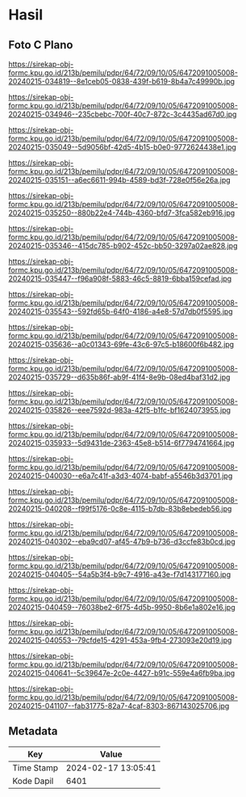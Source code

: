 # Hasil

## Foto C Plano

https://sirekap-obj-formc.kpu.go.id/213b/pemilu/pdpr/64/72/09/10/05/6472091005008-20240215-034819--8e1ceb05-0838-439f-b619-8b4a7c49990b.jpg

https://sirekap-obj-formc.kpu.go.id/213b/pemilu/pdpr/64/72/09/10/05/6472091005008-20240215-034946--235cbebc-700f-40c7-872c-3c4435ad67d0.jpg

https://sirekap-obj-formc.kpu.go.id/213b/pemilu/pdpr/64/72/09/10/05/6472091005008-20240215-035049--5d9056bf-42d5-4b15-b0e0-9772624438e1.jpg

https://sirekap-obj-formc.kpu.go.id/213b/pemilu/pdpr/64/72/09/10/05/6472091005008-20240215-035151--a6ec6611-994b-4589-bd3f-728e0f56e26a.jpg

https://sirekap-obj-formc.kpu.go.id/213b/pemilu/pdpr/64/72/09/10/05/6472091005008-20240215-035250--880b22e4-744b-4360-bfd7-3fca582eb916.jpg

https://sirekap-obj-formc.kpu.go.id/213b/pemilu/pdpr/64/72/09/10/05/6472091005008-20240215-035346--415dc785-b902-452c-bb50-3297a02ae828.jpg

https://sirekap-obj-formc.kpu.go.id/213b/pemilu/pdpr/64/72/09/10/05/6472091005008-20240215-035447--f96a908f-5883-46c5-8819-6bba159cefad.jpg

https://sirekap-obj-formc.kpu.go.id/213b/pemilu/pdpr/64/72/09/10/05/6472091005008-20240215-035543--592fd65b-64f0-4186-a4e8-57d7db0f5595.jpg

https://sirekap-obj-formc.kpu.go.id/213b/pemilu/pdpr/64/72/09/10/05/6472091005008-20240215-035636--a0c01343-69fe-43c6-97c5-b18600f6b482.jpg

https://sirekap-obj-formc.kpu.go.id/213b/pemilu/pdpr/64/72/09/10/05/6472091005008-20240215-035729--d635b86f-ab9f-41f4-8e9b-08ed4baf31d2.jpg

https://sirekap-obj-formc.kpu.go.id/213b/pemilu/pdpr/64/72/09/10/05/6472091005008-20240215-035826--eee7592d-983a-42f5-b1fc-bf1624073955.jpg

https://sirekap-obj-formc.kpu.go.id/213b/pemilu/pdpr/64/72/09/10/05/6472091005008-20240215-035933--5d9431de-2363-45e8-b514-6f7794741664.jpg

https://sirekap-obj-formc.kpu.go.id/213b/pemilu/pdpr/64/72/09/10/05/6472091005008-20240215-040030--e6a7c41f-a3d3-4074-babf-a5546b3d3701.jpg

https://sirekap-obj-formc.kpu.go.id/213b/pemilu/pdpr/64/72/09/10/05/6472091005008-20240215-040208--f99f5176-0c8e-4115-b7db-83b8ebedeb56.jpg

https://sirekap-obj-formc.kpu.go.id/213b/pemilu/pdpr/64/72/09/10/05/6472091005008-20240215-040302--eba9cd07-af45-47b9-b736-d3ccfe83b0cd.jpg

https://sirekap-obj-formc.kpu.go.id/213b/pemilu/pdpr/64/72/09/10/05/6472091005008-20240215-040405--54a5b3f4-b9c7-4916-a43e-f7d143177160.jpg

https://sirekap-obj-formc.kpu.go.id/213b/pemilu/pdpr/64/72/09/10/05/6472091005008-20240215-040459--76038be2-6f75-4d5b-9950-8b6e1a802e16.jpg

https://sirekap-obj-formc.kpu.go.id/213b/pemilu/pdpr/64/72/09/10/05/6472091005008-20240215-040553--79cfde15-4291-453a-9fb4-273093e20d19.jpg

https://sirekap-obj-formc.kpu.go.id/213b/pemilu/pdpr/64/72/09/10/05/6472091005008-20240215-040641--5c39647e-2c0e-4427-b91c-559e4a6fb9ba.jpg

https://sirekap-obj-formc.kpu.go.id/213b/pemilu/pdpr/64/72/09/10/05/6472091005008-20240215-041107--fab31775-82a7-4caf-8303-867143025706.jpg


## Metadata

| Key        | Value               |
| ---------- | ------------------- |
| Time Stamp | 2024-02-17 13:05:41 |
| Kode Dapil | 6401                |



